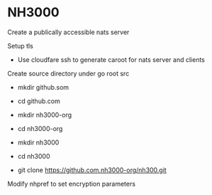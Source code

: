 # NH3000

Create a publically accessible nats server

Setup tls

 - Use cloudfare ssh to generate caroot for nats server and clients

Create source directory under go root src

 - mkdir github.som

 - cd github.com

 - mkdir nh3000-org

 - cd nh3000-org

- mkdir nh3000

 - cd nh3000

 - git clone https://github.com.nh3000-org/nh300.git


Modify nhpref to set encryption parameters

